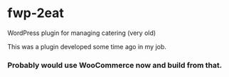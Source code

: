 # fwp-2eat
WordPress plugin for managing catering (very old)

This was a plugin developed some time ago in my job.

### Probably would use WooCommerce now and build from that. 
